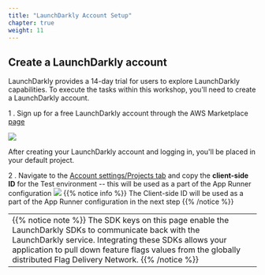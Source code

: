```yaml
---
title: "LaunchDarkly Account Setup"
chapter: true
weight: 11
---
```


## Create a LaunchDarkly account

LaunchDarkly provides a 14-day trial for users to explore LaunchDarkly capabilities. To execute the tasks within this workshop, you'll need to create a LaunchDarkly account. 

1 . Sign up for a free LaunchDarkly account through the AWS Marketplace [page](https://aws.amazon.com/marketplace/pp/prodview-x22m6p4lybzwe?trk=el_a134p000003yrYeAAI&trkCampaign=AWSMP_pdp_dev_x_dg&sc_channel=el&sc_campaign=el_awsmp_mult&sc_outcome=Marketplace)


<img src=/images/setup/ld-aws-marketplace.png>

After creating your LaunchDarkly account and logging in, you'll be placed in your default project.

2 . Navigate to the [Account settings/Projects tab](https://app.launchdarkly.com/settings/projects) and copy the **client-side ID** for the Test environment -- this will be used as a part of the App Runner configuration
<img src=/images/setup/ld_client_id.png>
{{% notice info %}}
The Client-side ID will be used as a part of the App Runner configuration in the next step
{{% /notice %}}

<table class="credit">
<tr class="credit"><td class="credit" style="width:100%">
{{% notice note %}}
The SDK keys on this page enable the LaunchDarkly SDKs to communicate back with the LaunchDarkly service. Integrating these SDKs allows your application to pull down feature flags values from the globally distributed Flag Delivery Network.
{{% /notice %}}
</td></tr>
</table>
